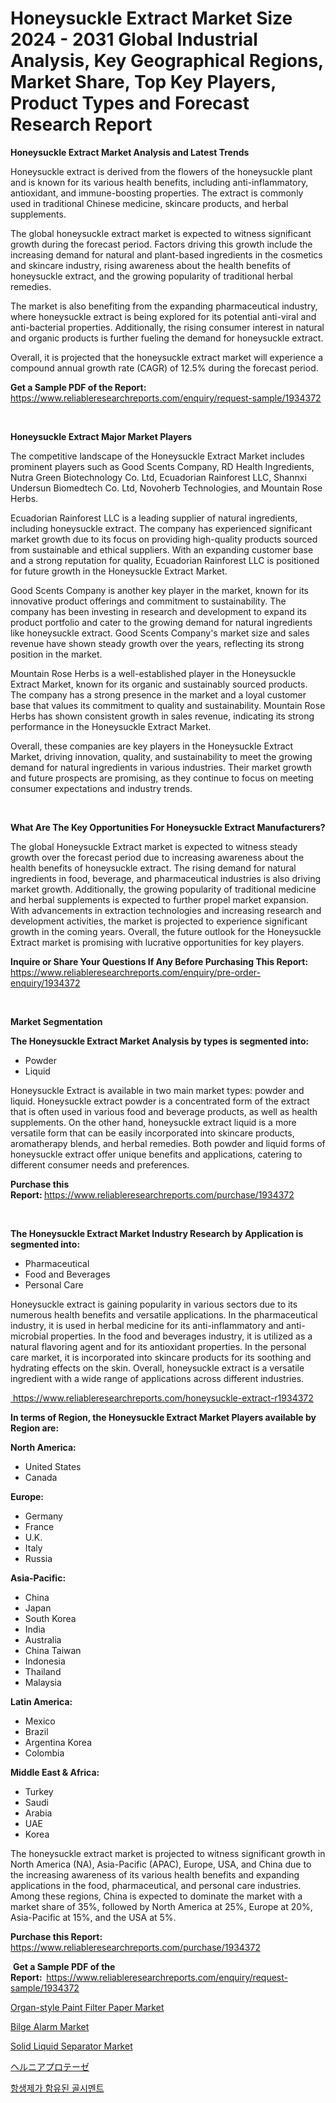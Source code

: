 <p><h1>Honeysuckle Extract Market Size 2024 - 2031 Global Industrial Analysis, Key Geographical Regions, Market Share, Top Key Players, Product Types and Forecast Research Report</h1></p><p><strong>Honeysuckle Extract Market Analysis and Latest Trends</strong></p>
<p><p>Honeysuckle extract is derived from the flowers of the honeysuckle plant and is known for its various health benefits, including anti-inflammatory, antioxidant, and immune-boosting properties. The extract is commonly used in traditional Chinese medicine, skincare products, and herbal supplements.</p><p>The global honeysuckle extract market is expected to witness significant growth during the forecast period. Factors driving this growth include the increasing demand for natural and plant-based ingredients in the cosmetics and skincare industry, rising awareness about the health benefits of honeysuckle extract, and the growing popularity of traditional herbal remedies.</p><p>The market is also benefiting from the expanding pharmaceutical industry, where honeysuckle extract is being explored for its potential anti-viral and anti-bacterial properties. Additionally, the rising consumer interest in natural and organic products is further fueling the demand for honeysuckle extract.</p><p>Overall, it is projected that the honeysuckle extract market will experience a compound annual growth rate (CAGR) of 12.5% during the forecast period.</p></p>
<p><strong>Get a Sample PDF of the Report:&nbsp;</strong> <a href="https://www.reliableresearchreports.com/enquiry/request-sample/1934372">https://www.reliableresearchreports.com/enquiry/request-sample/1934372</a></p>
<p>&nbsp;</p>
<p><strong>Honeysuckle Extract Major Market Players</strong></p>
<p><p>The competitive landscape of the Honeysuckle Extract Market includes prominent players such as Good Scents Company, RD Health Ingredients, Nutra Green Biotechnology Co. Ltd, Ecuadorian Rainforest LLC, Shannxi Undersun Biomedtech Co. Ltd, Novoherb Technologies, and Mountain Rose Herbs.</p><p>Ecuadorian Rainforest LLC is a leading supplier of natural ingredients, including honeysuckle extract. The company has experienced significant market growth due to its focus on providing high-quality products sourced from sustainable and ethical suppliers. With an expanding customer base and a strong reputation for quality, Ecuadorian Rainforest LLC is positioned for future growth in the Honeysuckle Extract Market.</p><p>Good Scents Company is another key player in the market, known for its innovative product offerings and commitment to sustainability. The company has been investing in research and development to expand its product portfolio and cater to the growing demand for natural ingredients like honeysuckle extract. Good Scents Company's market size and sales revenue have shown steady growth over the years, reflecting its strong position in the market.</p><p>Mountain Rose Herbs is a well-established player in the Honeysuckle Extract Market, known for its organic and sustainably sourced products. The company has a strong presence in the market and a loyal customer base that values its commitment to quality and sustainability. Mountain Rose Herbs has shown consistent growth in sales revenue, indicating its strong performance in the Honeysuckle Extract Market.</p><p>Overall, these companies are key players in the Honeysuckle Extract Market, driving innovation, quality, and sustainability to meet the growing demand for natural ingredients in various industries. Their market growth and future prospects are promising, as they continue to focus on meeting consumer expectations and industry trends.</p></p>
<p>&nbsp;</p>
<p><strong>What Are The Key Opportunities For Honeysuckle Extract Manufacturers?</strong></p>
<p><p>The global Honeysuckle Extract market is expected to witness steady growth over the forecast period due to increasing awareness about the health benefits of honeysuckle extract. The rising demand for natural ingredients in food, beverage, and pharmaceutical industries is also driving market growth. Additionally, the growing popularity of traditional medicine and herbal supplements is expected to further propel market expansion. With advancements in extraction technologies and increasing research and development activities, the market is projected to experience significant growth in the coming years. Overall, the future outlook for the Honeysuckle Extract market is promising with lucrative opportunities for key players.</p></p>
<p><strong>Inquire or Share Your Questions If Any Before Purchasing This Report:</strong> <a href="https://www.reliableresearchreports.com/enquiry/pre-order-enquiry/1934372">https://www.reliableresearchreports.com/enquiry/pre-order-enquiry/1934372</a></p>
<p>&nbsp;</p>
<p><strong>Market Segmentation</strong></p>
<p><strong>The Honeysuckle Extract Market Analysis by types is segmented into:</strong></p>
<p><ul><li>Powder</li><li>Liquid</li></ul></p>
<p><p>Honeysuckle Extract is available in two main market types: powder and liquid. Honeysuckle extract powder is a concentrated form of the extract that is often used in various food and beverage products, as well as health supplements. On the other hand, honeysuckle extract liquid is a more versatile form that can be easily incorporated into skincare products, aromatherapy blends, and herbal remedies. Both powder and liquid forms of honeysuckle extract offer unique benefits and applications, catering to different consumer needs and preferences.</p></p>
<p><strong>Purchase this Report:&nbsp;</strong><a href="https://www.reliableresearchreports.com/purchase/1934372">https://www.reliableresearchreports.com/purchase/1934372</a></p>
<p>&nbsp;</p>
<p><strong>The Honeysuckle Extract Market Industry Research by Application is segmented into:</strong></p>
<p><ul><li>Pharmaceutical</li><li>Food and Beverages</li><li>Personal Care</li></ul></p>
<p><p>Honeysuckle extract is gaining popularity in various sectors due to its numerous health benefits and versatile applications. In the pharmaceutical industry, it is used in herbal medicine for its anti-inflammatory and anti-microbial properties. In the food and beverages industry, it is utilized as a natural flavoring agent and for its antioxidant properties. In the personal care market, it is incorporated into skincare products for its soothing and hydrating effects on the skin. Overall, honeysuckle extract is a versatile ingredient with a wide range of applications across different industries.</p></p>
<p><a href="https://www.reliableresearchreports.com/honeysuckle-extract-r1934372">&nbsp;https://www.reliableresearchreports.com/honeysuckle-extract-r1934372</a></p>
<p><strong>In terms of Region, the Honeysuckle Extract Market Players available by Region are:</strong></p>
<p>
    <p> <strong> North America: </strong>
        <ul>
            <li>United States</li>
            <li>Canada</li>
        </ul>
        </p> 
    <p> <strong> Europe: </strong>
        <ul>
            <li>Germany</li>
            <li>France</li>
            <li>U.K.</li>
            <li>Italy</li>
            <li>Russia</li>
        </ul>
        </p> 
    <p> <strong> Asia-Pacific: </strong>
        <ul>
            <li>China</li>
            <li>Japan</li>
            <li>South Korea</li>
            <li>India</li>
            <li>Australia</li>
            <li>China Taiwan</li>
            <li>Indonesia</li>
            <li>Thailand</li>
            <li>Malaysia</li>
        </ul>
        </p> 
    <p> <strong> Latin America: </strong>
        <ul>
            <li>Mexico</li>
            <li>Brazil</li>
            <li>Argentina Korea</li>
            <li>Colombia</li>
        </ul>
        </p> 
    <p> <strong> Middle East & Africa: </strong>
        <ul>
            <li>Turkey</li>
            <li>Saudi</li>
            <li>Arabia</li>
            <li>UAE</li>
            <li>Korea</li>
        </ul>
    </p>
    </p>
<p><p>The honeysuckle extract market is projected to witness significant growth in North America (NA), Asia-Pacific (APAC), Europe, USA, and China due to the increasing awareness of its various health benefits and expanding applications in the food, pharmaceutical, and personal care industries. Among these regions, China is expected to dominate the market with a market share of 35%, followed by North America at 25%, Europe at 20%, Asia-Pacific at 15%, and the USA at 5%.</p></p>
<p><strong>Purchase this Report: </strong><a href="https://www.reliableresearchreports.com/purchase/1934372">https://www.reliableresearchreports.com/purchase/1934372</a></p>
<p>&nbsp;<strong>Get a Sample PDF of the Report:&nbsp;&nbsp;</strong><a href="https://www.reliableresearchreports.com/enquiry/request-sample/1934372">https://www.reliableresearchreports.com/enquiry/request-sample/1934372</a></p>
<p><strong></strong></p>
<p><p><a href="https://issuu.com/reportprime-2/docs/organ-style-paint-filter-paper-market-size-2030.pp">Organ-style Paint Filter Paper Market</a></p><p><a href="https://www.linkedin.com/pulse/bilge-alarm-market-insights-cagr-trends-growth-strategies-firmazon-xntwe">Bilge Alarm Market</a></p><p><a href="https://www.linkedin.com/pulse/solid-liquid-separator-market-size-reveals-best-marketing-channels-ktyof">Solid Liquid Separator Market</a></p><p><a href="https://github.com/VinceMarvin1/Market-Research-Report-List-1/blob/main/466489858399.md">ヘルニアプロテーゼ</a></p><p><a href="https://medium.com/@flower89678/%ED%95%AD%EC%83%9D%EC%A0%9C-%ED%95%A8%EC%9C%A0-%EA%B3%A8-%EC%8B%9C%EB%A9%98%ED%8A%B8-%EC%8B%9C%EC%9E%A5-%EA%B7%9C%EB%AA%A8-%EC%8B%9C%EC%9E%A5-%EC%A0%84%EB%A7%9D-%EB%B0%8F-%EC%8B%9C%EC%9E%A5-%EC%98%88%EC%B8%A1-2024%EB%85%84%EB%B6%80%ED%84%B0-2031%EB%85%84-0fe1734a65ba">항생제가 함유된 골시멘트</a></p></p>